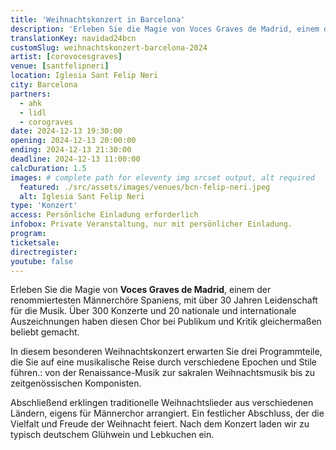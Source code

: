 ```yaml
---
title: 'Weihnachtskonzert in Barcelona'
description: 'Erleben Sie die Magie von Voces Graves de Madrid, einem der renommiertesten Männerchöre Spaniens, mit über 30 Jahren Leidenschaft für die Musik.'
translationKey: navidad24bcn
customSlug: weihnachtskonzert-barcelona-2024
artist: [corovocesgraves]
venue: [santfelipneri]
location: Iglesia Sant Felip Neri
city: Barcelona
partners:
  - ahk
  - lidl
  - corograves
date: 2024-12-13 19:30:00
opening: 2024-12-13 20:00:00
ending: 2024-12-13 21:30:00
deadline: 2024-12-13 11:00:00
calcDuration: 1.5
images: # complete path for eleventy img srcset output, alt required
  featured: ./src/assets/images/venues/bcn-felip-neri.jpeg
  alt: Iglesia Sant Felip Neri
type: 'Konzert'
access: Persönliche Einladung erforderlich
infobox: Private Veranstaltung, nur mit persönlicher Einladung.
program:
ticketsale:
directregister:
youtube: false
---
```


Erleben Sie die Magie von **Voces Graves de Madrid**, einem der renommiertesten Männerchöre Spaniens, mit über 30 Jahren Leidenschaft für die Musik. Über 300 Konzerte und 20 nationale und internationale Auszeichnungen haben diesen Chor bei Publikum und Kritik gleichermaßen beliebt gemacht.

In diesem besonderen Weihnachtskonzert erwarten Sie drei Programmteile, die Sie auf eine musikalische Reise durch verschiedene Epochen und Stile führen.: von der Renaissance-Musik zur sakralen Weihnachtsmusik bis zu zeitgenössischen Komponisten.

Abschließend erklingen traditionelle Weihnachtslieder aus verschiedenen Ländern, eigens für Männerchor arrangiert. Ein festlicher Abschluss, der die Vielfalt und Freude der Weihnacht feiert. Nach dem Konzert laden wir zu typisch deutschem Glühwein und Lebkuchen ein.

